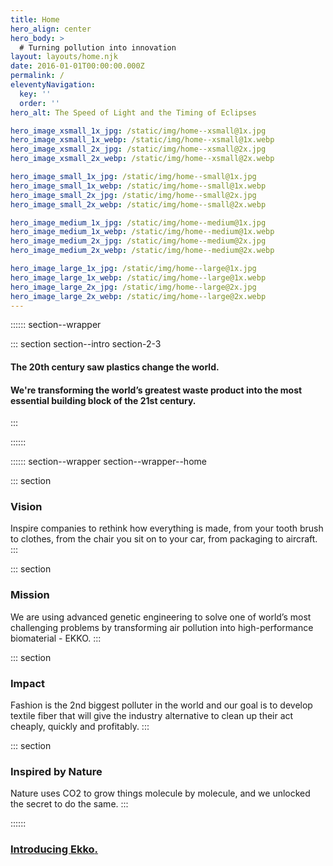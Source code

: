 ```yaml
---
title: Home
hero_align: center
hero_body: >
  # Turning pollution into innovation
layout: layouts/home.njk
date: 2016-01-01T00:00:00.000Z
permalink: /
eleventyNavigation:
  key: ''
  order: ''
hero_alt: The Speed of Light and the Timing of Eclipses

hero_image_xsmall_1x_jpg: /static/img/home--xsmall@1x.jpg
hero_image_xsmall_1x_webp: /static/img/home--xsmall@1x.webp
hero_image_xsmall_2x_jpg: /static/img/home--xsmall@2x.jpg
hero_image_xsmall_2x_webp: /static/img/home--xsmall@2x.webp

hero_image_small_1x_jpg: /static/img/home--small@1x.jpg
hero_image_small_1x_webp: /static/img/home--small@1x.webp
hero_image_small_2x_jpg: /static/img/home--small@2x.jpg
hero_image_small_2x_webp: /static/img/home--small@2x.webp

hero_image_medium_1x_jpg: /static/img/home--medium@1x.jpg
hero_image_medium_1x_webp: /static/img/home--medium@1x.webp
hero_image_medium_2x_jpg: /static/img/home--medium@2x.jpg
hero_image_medium_2x_webp: /static/img/home--medium@2x.webp

hero_image_large_1x_jpg: /static/img/home--large@1x.jpg
hero_image_large_1x_webp: /static/img/home--large@1x.webp
hero_image_large_2x_jpg: /static/img/home--large@2x.jpg
hero_image_large_2x_webp: /static/img/home--large@2x.webp
---
```


:::::: section--wrapper

::: section section--intro section-2-3
  #### The 20th century saw plastics change the world.
  #### We're transforming the world’s greatest waste product into the most essential building block of the 21st century.
:::

::::::

:::::: section--wrapper section--wrapper--home

::: section
  ### Vision
  Inspire companies to rethink how everything is made, from your tooth brush to clothes, from the chair you sit on to your car, from packaging to aircraft.
:::

::: section
  ### Mission
  We are using advanced genetic engineering to solve one of world’s most challenging problems by transforming air pollution into high-performance biomaterial - EKKO.
:::

::: section
  ### Impact
  Fashion is the 2nd biggest polluter in the world and our goal is to develop textile fiber that will give the industry alternative to clean up their act cheaply, quickly and profitably.
:::

::: section
  ### Inspired by Nature
  Nature uses CO2 to grow things molecule by molecule, and we unlocked the secret to do the same.
:::

::::::

<a href="/ekko.html" class="callout callout--large">
  <h3>Introducing <span>Ekko<span>.</span></span></h3>
</a>
